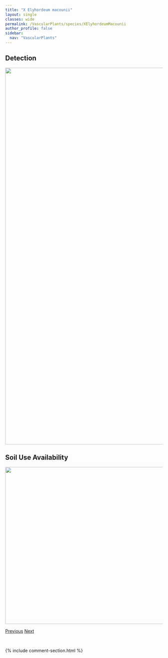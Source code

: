 ```yaml
---
title: "X Elyhordeum macounii"
layout: single
classes: wide
permalink: /VascularPlants/species/XElyhordeumMacounii
author_profile: false
sidebar:
  nav: "VascularPlants"
---
```


<h2>Detection</h2>

<a href="https://drive.google.com/uc?export=view&id=1cjpguXRiTsahDTmOi1mioozJ7kkZVPox">
<img src="https://drive.google.com/uc?export=view&id=1cjpguXRiTsahDTmOi1mioozJ7kkZVPox" height = "1200" width = "800">
</a>


<h2>Soil Use Availability</h2>

<a href="https://drive.google.com/uc?export=view&id=10BGNR7xezS_ew2twUXgrFD6Eo-OcdLEp">
<img src="https://drive.google.com/uc?export=view&id=10BGNR7xezS_ew2twUXgrFD6Eo-OcdLEp" height = "500" width = "1000">
</a>


<a href="/DevelopmentWebsite/VascularPlants/species/WoodsiaOregana" class="pagination--pager" title="Woodsia oregana">Previous</a> <a href="/DevelopmentWebsite/VascularPlants/species/XPascoleymusBowdenii" class="pagination--pager" title="X Pascoleymus bowdenii">Next</a>

<p>&nbsp;</p>

{% include comment-section.html %}
